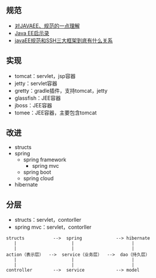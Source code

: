 ## 规范

- [对JAVAEE、规范的一点理解](http://www.iteye.com/topic/1125848)
- [Java EE启示录](https://www.cnblogs.com/hyddd/archive/2010/02/03/1662333.html)
- [javaEE规范和SSH三大框架到底有什么关系](http://blog.csdn.net/bingjing12345/article/details/20641891)

## 实现

- tomcat：servlet，jsp容器
- jetty：servlet容器
- gretty：gradle插件，支持tomcat，jetty
- glassfish：JEE容器
- jboss：JEE容器
- tomee：JEE容器，主要包含tomcat

## 改进

- structs
- spring
  - spring framework
    - spring mvc
  - spring boot
  - spring cloud
- hibernate

## 分层

- structs：servlet，contorller
- spring mvc：servlet，contorller

```
structs           -->  spring             --> hibernate
   |                     |                      |
   |                     |                      |
action（表示层）  -->  service（业务层）  -->  dao（持久层）
   |                     |                      |
   |                     |                      |
controller        -->  service            --> model
```